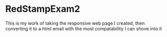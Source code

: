 # RedStampExam2
This is my work of taking the responsive web page I created, then converting it to a html email with the most compatability I can shove into it
